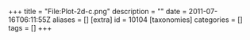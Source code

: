 +++
title = "File:Plot-2d-c.png"
description = ""
date = 2011-07-16T06:11:55Z
aliases = []
[extra]
id = 10104
[taxonomies]
categories = []
tags = []
+++


